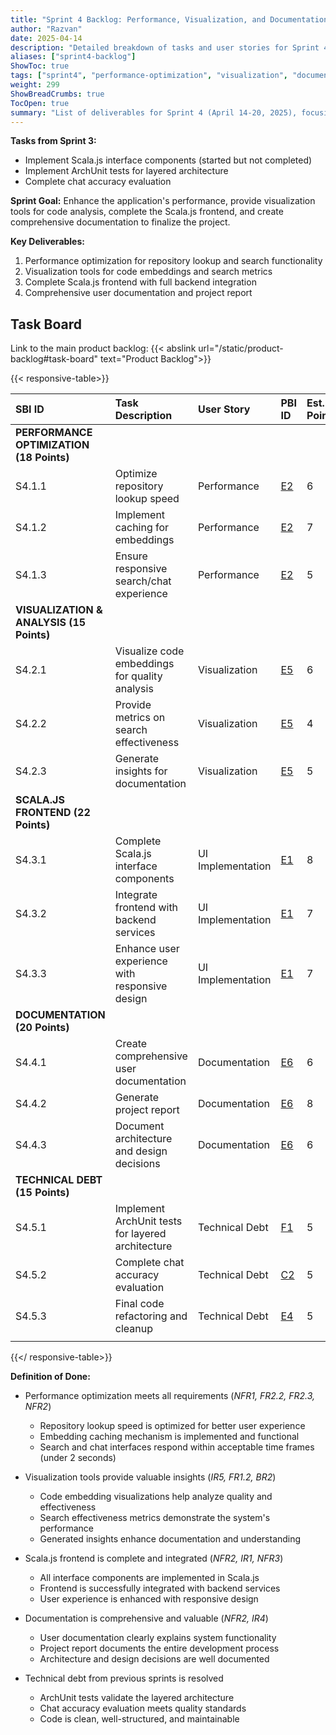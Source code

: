 ```yaml
---
title: "Sprint 4 Backlog: Performance, Visualization, and Documentation"
author: "Razvan"
date: 2025-04-14
description: "Detailed breakdown of tasks and user stories for Sprint 4's performance optimization, visualization features, and documentation"
aliases: ["sprint4-backlog"]
ShowToc: true
tags: ["sprint4", "performance-optimization", "visualization", "documentation", "scala-js"]
weight: 299
ShowBreadCrumbs: true
TocOpen: true
summary: "List of deliverables for Sprint 4 (April 14-20, 2025), focusing on performance optimization, visualization features, and documentation completion."
---
```



**Tasks from Sprint 3:**
- Implement Scala.js interface components (started but not completed)
- Implement ArchUnit tests for layered architecture
- Complete chat accuracy evaluation

**Sprint Goal:** Enhance the application's performance, provide visualization tools for code analysis, complete the Scala.js frontend, and create comprehensive documentation to finalize the project.

**Key Deliverables:**
1. Performance optimization for repository lookup and search functionality
2. Visualization tools for code embeddings and search metrics
3. Complete Scala.js frontend with full backend integration
4. Comprehensive user documentation and project report

## Task Board

Link to the main product backlog: {{< abslink url="/static/product-backlog#task-board" text="Product Backlog">}}

{{< responsive-table>}}

| SBI ID                                   | Task Description                                  | User Story         | PBI ID                                           | Est. Points | Status     |
| :--------------------------------------- | :------------------------------------------------ | :----------------- | :----------------------------------------------- | :---------- | :--------- |
| **PERFORMANCE OPTIMIZATION (18 Points)** |                                                   |                    |                                                  |             |            |
| S4.1.1                                   | Optimize repository lookup speed                  | Performance        | [E2](../../static/product-backlog.md#task-board) | 6           | Todo       |
| S4.1.2                                   | Implement caching for embeddings                  | Performance        | [E2](../../static/product-backlog.md#task-board) | 7           | Todo       |
| S4.1.3                                   | Ensure responsive search/chat experience          | Performance        | [E2](../../static/product-backlog.md#task-board) | 5           | Todo       |
| **VISUALIZATION & ANALYSIS (15 Points)** |                                                   |                    |                                                  |             |            |
| S4.2.1                                   | Visualize code embeddings for quality analysis    | Visualization      | [E5](../../static/product-backlog.md#task-board) | 6           | Todo       |
| S4.2.2                                   | Provide metrics on search effectiveness           | Visualization      | [E5](../../static/product-backlog.md#task-board) | 4           | Todo       |
| S4.2.3                                   | Generate insights for documentation               | Visualization      | [E5](../../static/product-backlog.md#task-board) | 5           | Todo       |
| **SCALA.JS FRONTEND (22 Points)**        |                                                   |                    |                                                  |             |            |
| S4.3.1                                   | Complete Scala.js interface components            | UI Implementation  | [E1](../../static/product-backlog.md#task-board) | 8           | Todo       |
| S4.3.2                                   | Integrate frontend with backend services          | UI Implementation  | [E1](../../static/product-backlog.md#task-board) | 7           | Todo       |
| S4.3.3                                   | Enhance user experience with responsive design    | UI Implementation  | [E1](../../static/product-backlog.md#task-board) | 7           | Todo       |
| **DOCUMENTATION (20 Points)**            |                                                   |                    |                                                  |             |            |
| S4.4.1                                   | Create comprehensive user documentation           | Documentation      | [E6](../../static/product-backlog.md#task-board) | 6           | Todo       |
| S4.4.2                                   | Generate project report                           | Documentation      | [E6](../../static/product-backlog.md#task-board) | 8           | Todo       |
| S4.4.3                                   | Document architecture and design decisions        | Documentation      | [E6](../../static/product-backlog.md#task-board) | 6           | Todo       |
| **TECHNICAL DEBT (15 Points)**           |                                                   |                    |                                                  |             |            |
| S4.5.1                                   | Implement ArchUnit tests for layered architecture | Technical Debt     | [F1](../../static/product-backlog.md#task-board) | 5           | Todo       |
| S4.5.2                                   | Complete chat accuracy evaluation                 | Technical Debt     | [C2](../../static/product-backlog.md#task-board) | 5           | Todo       |
| S4.5.3                                   | Final code refactoring and cleanup                | Technical Debt     | [E4](../../static/product-backlog.md#task-board) | 5           | Todo       |
|                                          |                                                   |                    |                                                  |             |            |

{{</ responsive-table>}}

**Definition of Done:**
- Performance optimization meets all requirements (*NFR1, FR2.2, FR2.3, NFR2*)
  - Repository lookup speed is optimized for better user experience
  - Embedding caching mechanism is implemented and functional
  - Search and chat interfaces respond within acceptable time frames (under 2 seconds)

- Visualization tools provide valuable insights (*IR5, FR1.2, BR2*)
  - Code embedding visualizations help analyze quality and effectiveness
  - Search effectiveness metrics demonstrate the system's performance
  - Generated insights enhance documentation and understanding

- Scala.js frontend is complete and integrated (*NFR2, IR1, NFR3*)
  - All interface components are implemented in Scala.js
  - Frontend is successfully integrated with backend services
  - User experience is enhanced with responsive design

- Documentation is comprehensive and valuable (*NFR2, IR4*)
  - User documentation clearly explains system functionality
  - Project report documents the entire development process
  - Architecture and design decisions are well documented

- Technical debt from previous sprints is resolved
  - ArchUnit tests validate the layered architecture
  - Chat accuracy evaluation meets quality standards
  - Code is clean, well-structured, and maintainable
